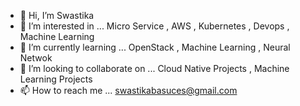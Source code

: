 - 👋 Hi, I’m Swastika
- 👀 I’m interested in ... Micro Service , AWS , Kubernetes , Devops , Machine Learning 
- 🌱 I’m currently learning ... OpenStack , Machine Learning , Neural Netwok 
- 💞️ I’m looking to collaborate on ... Cloud Native Projects , Machine Learning Projects
- 📫 How to reach me ... swastikabasuces@gmail.com

<!---
swastb/swastb is a ✨ special ✨ repository because its `README.md` (this file) appears on your GitHub profile.
You can click the Preview link to take a look at your changes.
--->
